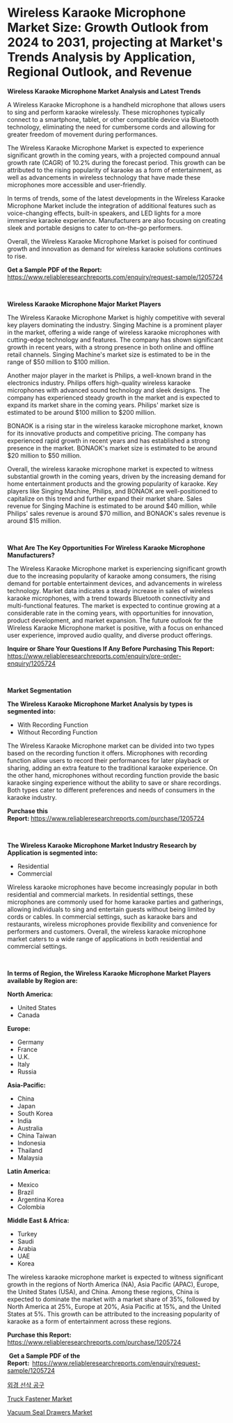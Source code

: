 <p><h1>Wireless Karaoke Microphone Market Size: Growth Outlook from 2024 to 2031, projecting at Market's Trends Analysis by Application, Regional Outlook, and Revenue</h1></p><p><strong>Wireless Karaoke Microphone Market Analysis and Latest Trends</strong></p>
<p><p>A Wireless Karaoke Microphone is a handheld microphone that allows users to sing and perform karaoke wirelessly. These microphones typically connect to a smartphone, tablet, or other compatible device via Bluetooth technology, eliminating the need for cumbersome cords and allowing for greater freedom of movement during performances.</p><p>The Wireless Karaoke Microphone Market is expected to experience significant growth in the coming years, with a projected compound annual growth rate (CAGR) of 10.2% during the forecast period. This growth can be attributed to the rising popularity of karaoke as a form of entertainment, as well as advancements in wireless technology that have made these microphones more accessible and user-friendly.</p><p>In terms of trends, some of the latest developments in the Wireless Karaoke Microphone Market include the integration of additional features such as voice-changing effects, built-in speakers, and LED lights for a more immersive karaoke experience. Manufacturers are also focusing on creating sleek and portable designs to cater to on-the-go performers.</p><p>Overall, the Wireless Karaoke Microphone Market is poised for continued growth and innovation as demand for wireless karaoke solutions continues to rise.</p></p>
<p><strong>Get a Sample PDF of the Report:&nbsp;</strong> <a href="https://www.reliableresearchreports.com/enquiry/request-sample/1205724">https://www.reliableresearchreports.com/enquiry/request-sample/1205724</a></p>
<p>&nbsp;</p>
<p><strong>Wireless Karaoke Microphone Major Market Players</strong></p>
<p><p>The Wireless Karaoke Microphone Market is highly competitive with several key players dominating the industry. Singing Machine is a prominent player in the market, offering a wide range of wireless karaoke microphones with cutting-edge technology and features. The company has shown significant growth in recent years, with a strong presence in both online and offline retail channels. Singing Machine's market size is estimated to be in the range of $50 million to $100 million.</p><p>Another major player in the market is Philips, a well-known brand in the electronics industry. Philips offers high-quality wireless karaoke microphones with advanced sound technology and sleek designs. The company has experienced steady growth in the market and is expected to expand its market share in the coming years. Philips' market size is estimated to be around $100 million to $200 million.</p><p>BONAOK is a rising star in the wireless karaoke microphone market, known for its innovative products and competitive pricing. The company has experienced rapid growth in recent years and has established a strong presence in the market. BONAOK's market size is estimated to be around $20 million to $50 million.</p><p>Overall, the wireless karaoke microphone market is expected to witness substantial growth in the coming years, driven by the increasing demand for home entertainment products and the growing popularity of karaoke. Key players like Singing Machine, Philips, and BONAOK are well-positioned to capitalize on this trend and further expand their market share. Sales revenue for Singing Machine is estimated to be around $40 million, while Philips' sales revenue is around $70 million, and BONAOK's sales revenue is around $15 million.</p></p>
<p>&nbsp;</p>
<p><strong>What Are The Key Opportunities For Wireless Karaoke Microphone Manufacturers?</strong></p>
<p><p>The Wireless Karaoke Microphone market is experiencing significant growth due to the increasing popularity of karaoke among consumers, the rising demand for portable entertainment devices, and advancements in wireless technology. Market data indicates a steady increase in sales of wireless karaoke microphones, with a trend towards Bluetooth connectivity and multi-functional features. The market is expected to continue growing at a considerable rate in the coming years, with opportunities for innovation, product development, and market expansion. The future outlook for the Wireless Karaoke Microphone market is positive, with a focus on enhanced user experience, improved audio quality, and diverse product offerings.</p></p>
<p><strong>Inquire or Share Your Questions If Any Before Purchasing This Report:</strong> <a href="https://www.reliableresearchreports.com/enquiry/pre-order-enquiry/1205724">https://www.reliableresearchreports.com/enquiry/pre-order-enquiry/1205724</a></p>
<p>&nbsp;</p>
<p><strong>Market Segmentation</strong></p>
<p><strong>The Wireless Karaoke Microphone Market Analysis by types is segmented into:</strong></p>
<p><ul><li>With Recording Function</li><li>Without Recording Function</li></ul></p>
<p><p>The Wireless Karaoke Microphone market can be divided into two types based on the recording function it offers. Microphones with recording function allow users to record their performances for later playback or sharing, adding an extra feature to the traditional karaoke experience. On the other hand, microphones without recording function provide the basic karaoke singing experience without the ability to save or share recordings. Both types cater to different preferences and needs of consumers in the karaoke industry.</p></p>
<p><strong>Purchase this Report:&nbsp;</strong><a href="https://www.reliableresearchreports.com/purchase/1205724">https://www.reliableresearchreports.com/purchase/1205724</a></p>
<p>&nbsp;</p>
<p><strong>The Wireless Karaoke Microphone Market Industry Research by Application is segmented into:</strong></p>
<p><ul><li>Residential</li><li>Commercial</li></ul></p>
<p><p>Wireless karaoke microphones have become increasingly popular in both residential and commercial markets. In residential settings, these microphones are commonly used for home karaoke parties and gatherings, allowing individuals to sing and entertain guests without being limited by cords or cables. In commercial settings, such as karaoke bars and restaurants, wireless microphones provide flexibility and convenience for performers and customers. Overall, the wireless karaoke microphone market caters to a wide range of applications in both residential and commercial settings.</p></p>
<p>&nbsp;</p>
<p><strong>In terms of Region, the Wireless Karaoke Microphone Market Players available by Region are:</strong></p>
<p>
    <p> <strong> North America: </strong>
        <ul>
            <li>United States</li>
            <li>Canada</li>
        </ul>
        </p> 
    <p> <strong> Europe: </strong>
        <ul>
            <li>Germany</li>
            <li>France</li>
            <li>U.K.</li>
            <li>Italy</li>
            <li>Russia</li>
        </ul>
        </p> 
    <p> <strong> Asia-Pacific: </strong>
        <ul>
            <li>China</li>
            <li>Japan</li>
            <li>South Korea</li>
            <li>India</li>
            <li>Australia</li>
            <li>China Taiwan</li>
            <li>Indonesia</li>
            <li>Thailand</li>
            <li>Malaysia</li>
        </ul>
        </p> 
    <p> <strong> Latin America: </strong>
        <ul>
            <li>Mexico</li>
            <li>Brazil</li>
            <li>Argentina Korea</li>
            <li>Colombia</li>
        </ul>
        </p> 
    <p> <strong> Middle East & Africa: </strong>
        <ul>
            <li>Turkey</li>
            <li>Saudi</li>
            <li>Arabia</li>
            <li>UAE</li>
            <li>Korea</li>
        </ul>
    </p>
    </p>
<p><p>The wireless karaoke microphone market is expected to witness significant growth in the regions of North America (NA), Asia Pacific (APAC), Europe, the United States (USA), and China. Among these regions, China is expected to dominate the market with a market share of 35%, followed by North America at 25%, Europe at 20%, Asia Pacific at 15%, and the United States at 5%. This growth can be attributed to the increasing popularity of karaoke as a form of entertainment across these regions.</p></p>
<p><strong>Purchase this Report: </strong><a href="https://www.reliableresearchreports.com/purchase/1205724">https://www.reliableresearchreports.com/purchase/1205724</a></p>
<p>&nbsp;<strong>Get a Sample PDF of the Report:&nbsp;&nbsp;</strong><a href="https://www.reliableresearchreports.com/enquiry/request-sample/1205724">https://www.reliableresearchreports.com/enquiry/request-sample/1205724</a></p>
<p><strong></strong></p>
<p><p><a href="https://github.com/lzuwsfreyoq70/Market-Research-Report-List-1/blob/main/18273325381.md">외경 선삭 공구</a></p><p><a href="https://crocus-run-b5a.notion.site/Truck-Fastener-Market-Offer-Valuable-Insights-into-Market-Size-Market-Share-Market-Trends-and-Pro-575665dcb20344cabead256d0e42ac7d">Truck Fastener Market</a></p><p><a href="https://github.com/santosh758595/Market-Research-Report-List-3/blob/main/vacuum-seal-drawers-market.md">Vacuum Seal Drawers Market</a></p></p>